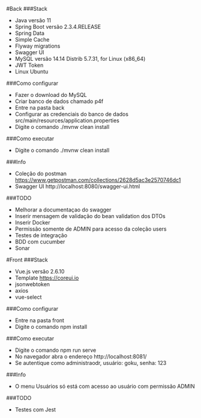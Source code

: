 #Back
###Stack
- Java versão 11
- Spring Boot versão 2.3.4.RELEASE
- Spring Data
- Simple Cache
- Flyway migrations
- Swagger UI
- MySQL versão 14.14 Distrib 5.7.31, for Linux (x86_64)
- JWT Token
- Linux Ubuntu

###Como configurar
- Fazer o download do MySQL
- Criar banco de dados chamado p4f
- Entre na pasta back
- Configurar as credenciais do banco de dados src/main/resources/application.properties
- Digite o comando ./mvnw clean install

###Como executar
- Digite o comando ./mvnw clean install

###Info
- Coleção do postman https://www.getpostman.com/collections/2628d5ac3e2570746dc1
- Swagger UI http://localhost:8080/swagger-ui.html

###TODO
- Melhorar a documentaçao do swagger
- Inserir mensagem de validação do bean validation dos DTOs
- Inserir Docker
- Permissão somente de ADMIN para acesso da coleção users
- Testes de integração
- BDD com cucumber
- Sonar

#Front
###Stack
- Vue.js versão 2.6.10
- Template https://coreui.io
- jsonwebtoken
- axios
- vue-select

###Como configurar
- Entre na pasta front
- Digite o comando npm install


###Como executar
- Digite o comando npm run serve
- No navegador abra o endereço http://localhost:8081/
- Se autentique como administraodr, usuário: goku, senha: 123

###Info
- O menu Usuários só está com acesso ao usuário com permissão ADMIN

###TODO
- Testes com Jest

